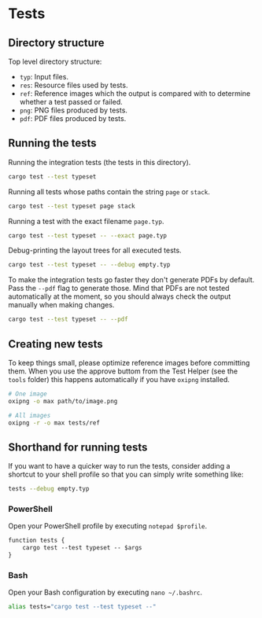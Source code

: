 # Tests

## Directory structure
Top level directory structure:
- `typ`: Input files.
- `res`: Resource files used by tests.
- `ref`: Reference images which the output is compared with to determine whether
         a test passed or failed.
- `png`: PNG files produced by tests.
- `pdf`: PDF files produced by tests.

## Running the tests
Running the integration tests (the tests in this directory).
```bash
cargo test --test typeset
```

Running all tests whose paths contain the string `page` or `stack`.
```bash
cargo test --test typeset page stack
```

Running a test with the exact filename `page.typ`.
```bash
cargo test --test typeset -- --exact page.typ
```

Debug-printing the layout trees for all executed tests.
```bash
cargo test --test typeset -- --debug empty.typ
```

To make the integration tests go faster they don't generate PDFs by default.
Pass the `--pdf` flag to generate those. Mind that PDFs are not tested
automatically at the moment, so you should always check the output manually when
making changes.
```bash
cargo test --test typeset -- --pdf
```

## Creating new tests
To keep things small, please optimize reference images before committing them.
When you use the approve buttom from the Test Helper (see the `tools` folder)
this happens automatically if you have `oxipng` installed.
```bash
# One image
oxipng -o max path/to/image.png

# All images
oxipng -r -o max tests/ref
```

## Shorthand for running tests
If you want to have a quicker way to run the tests, consider adding a shortcut
to your shell profile so that you can simply write something like:
```bash
tests --debug empty.typ
```

### PowerShell
Open your PowerShell profile by executing `notepad $profile`.
```ps
function tests {
    cargo test --test typeset -- $args
}
```

### Bash
Open your Bash configuration by executing `nano ~/.bashrc`.
```bash
alias tests="cargo test --test typeset --"
```
